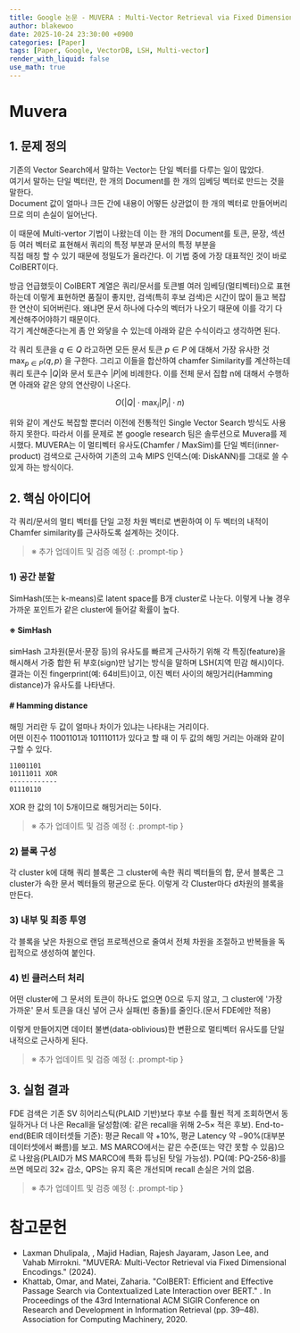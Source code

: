```yaml
---
title: Google 논문 - MUVERA : Multi-Vector Retrieval via Fixed Dimensional Encodings 분석
author: blakewoo
date: 2025-10-24 23:30:00 +0900
categories: [Paper]
tags: [Paper, Google, VectorDB, LSH, Multi-vector] 
render_with_liquid: false
use_math: true
---
```


# Muvera
## 1. 문제 정의 
기존의 Vector Search에서 말하는 Vector는 단일 벡터를 다루는 일이 많았다.   
여기서 말하는 단일 벡터란, 한 개의 Document를 한 개의 임베딩 벡터로 만드는 것을 말한다.   
Document 값이 얼마나 크든 간에 내용이 어떻든 상관없이 한 개의 벡터로 만들어버리므로 의미 손실이 일어난다.

이 때문에 Multi-vertor 기법이 나왔는데 이는 한 개의 Document를 토큰, 문장, 섹션등 여러 벡터로 표현해서 쿼리의 특정 부분과 문서의 특정 부분을  
직접 매칭 할 수 있기 때문에 정밀도가 올라간다. 이 기법 중에 가장 대표적인 것이 바로 ColBERT이다.

방금 언급했듯이 ColBERT 계열은 쿼리/문서를 토큰별 여러 임베딩(멀티벡터)으로 표현하는데 이렇게 표현하면 품질이 좋지만, 검색(특히 후보 검색)은 
시간이 많이 들고 복잡한 연산이 되어버린다. 왜냐면 문서 하나에 다수의 벡터가 나오기 때문에 이를 각기 다 계산해주어야하기 때문이다.   
각기 계산해준다는게 좀 안 와닿을 수 있는데 아래와 같은 수식이라고 생각하면 된다.

각 쿼리 토큰을 $q \in Q$ 라고하면 모든 문서 토큰 $p \in P$ 에 대해서 가장 유사한 것 $\max_{p \in P} \langle q, p \rangle$ 을 구한다.
그리고 이들을 합산하여 chamfer Similarity를 계산하는데 쿼리 토큰수 $|Q|$와 문서 토큰수 $|P|$에 비례한다.
이를 전체 문서 집합 n에 대해서 수행하면 아래와 같은 양의 연산량이 나온다.

$$ O(|Q| \cdot \max_i |P_i| \cdot n) $$

위와 같이 계산도 복잡할 뿐더러 이전에 전통적인 Single Vector Search 방식도 사용하지 못한다.
따라서 이를 문제로 본 google research 팀은 솔루션으로 Muvera를 제시했다.
MUVERA는 이 멀티벡터 유사도(Chamfer / MaxSim)를 단일 벡터(inner-product) 검색으로 근사하여
기존의 고속 MIPS 인덱스(예: DiskANN)를 그대로 쓸 수 있게 하는 방식이다.

## 2. 핵심 아이디어
각 쿼리/문서의 멀티 벡터를 단일 고정 차원 벡터로 변환하여 이 두 벡터의 내적이 Chamfer similarity를 근사하도록 설계하는 것이다.

> ※ 추가 업데이트 및 검증 예정
{: .prompt-tip }
### 1) 공간 분할
SimHash(또는 k-means)로 latent space를 B개 cluster로 나눈다.
이렇게 나눌 경우 가까운 포인트가 같은 cluster에 들어갈 확률이 높다.

#### ※ SimHash
simHash 고차원(문서·문장 등)의 유사도를 빠르게 근사하기 위해 각 특징(feature)을 해시해서 가중 합한 뒤 부호(sign)만 남기는 방식을 말하며
LSH(지역 민감 해시)이다.
결과는 이진 fingerprint(예: 64비트)이고, 이진 벡터 사이의 해밍거리(Hamming distance)가 유사도를 나타낸다.

#### # Hamming distance
해밍 거리란 두 값이 얼마나 차이가 있냐는 나타내는 거리이다.   
어떤 이진수 11001101과 10111011가 있다고 할 때 이 두 값의 해밍 거리는 아래와 같이 구할 수 있다.

```
11001101
10111011 XOR
------------
01110110 
```

XOR 한 값의 1이 5개이므로 해밍거리는 5이다.

> ※ 추가 업데이트 및 검증 예정
{: .prompt-tip }
### 2) 블록 구성
각 cluster k에 대해 쿼리 블록은 그 cluster에 속한 쿼리 벡터들의 합, 문서 블록은 그 cluster가 속한
문서 벡터들의 평균으로 둔다. 이렇게 각 Cluster마다 d차원의 블록을 만든다.

### 3) 내부 및 최종 투영
각 블록을 낮은 차원으로 랜덤 프로젝션으로 줄여서 전체 차원을 조절하고 반복들을 독립적으로 생성하여 붙인다.

### 4) 빈 클러스터 처리
어떤 cluster에 그 문서의 토큰이 하나도 없으면 0으로 두지 않고, 그 cluster에
'가장 가까운' 문서 토큰을 대신 넣어 근사 실패(빈 충돌)를 줄인다.(문서 FDE에만 적용)

이렇게 만들어지면 데이터 불변(data-oblivious)한 변환으로 멀티벡터 유사도를 단일 내적으로 근사하게 된다.

> ※ 추가 업데이트 및 검증 예정
{: .prompt-tip }
## 3. 실험 결과
FDE 검색은 기존 SV 히어리스틱(PLAID 기반)보다 후보 수를 훨씬 적게 조회하면서 동일하거나 더 나은 Recall을 달성함(예: 같은 recall을 위해 2–5× 적은 후보).
End-to-end(BEIR 데이터셋들 기준): 평균 Recall 약 +10%, 평균 Latency 약 −90%(대부분 데이터셋에서 빠름)를 보고.
MS MARCO에서는 같은 수준(또는 약간 못할 수 있음)으로 나왔음(PLAID가 MS MARCO에 특화 튜닝된 탓일 가능성).
PQ(예: PQ-256-8)를 쓰면 메모리 32× 감소, QPS는 유지 혹은 개선되며 recall 손실은 거의 없음.

> ※ 추가 업데이트 및 검증 예정
{: .prompt-tip }

# 참고문헌
- Laxman Dhulipala, , Majid Hadian, Rajesh Jayaram, Jason Lee, and Vahab Mirrokni. "MUVERA: Multi-Vector Retrieval via Fixed Dimensional Encodings." (2024).
- Khattab, Omar, and Matei, Zaharia. "ColBERT: Efficient and Effective Passage Search via Contextualized Late Interaction over BERT." . In Proceedings of the 43rd International ACM SIGIR Conference on Research and Development in Information Retrieval (pp. 39–48). Association for Computing Machinery, 2020.




